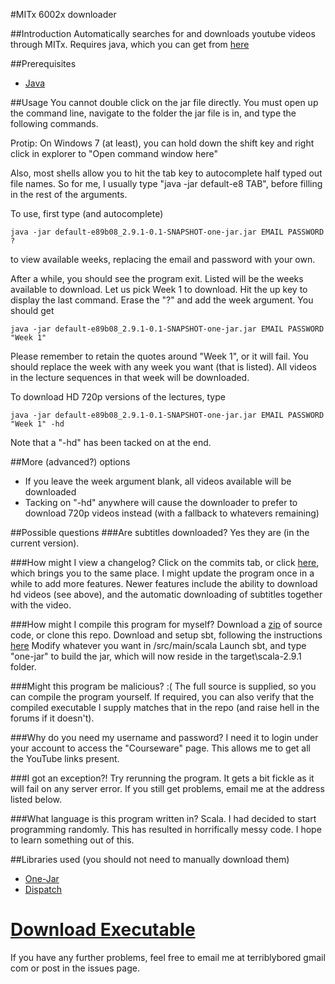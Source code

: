 #MITx 6002x downloader

##Introduction
Automatically searches for and downloads youtube videos through MITx. Requires java, which you can get from [here](https://www.java.com/en/download/index.jsp)

##Prerequisites
* [Java](https://www.java.com/en/download/index.jsp)

##Usage
You cannot double click on the jar file directly. You must open up the command line, navigate to the folder the jar file is in, and type the following commands.

Protip: On Windows 7 (at least), you can hold down the shift key and right click in explorer to "Open command window here"

Also, most shells allow you to hit the tab key to autocomplete half typed out file names. So for me, I usually type "java -jar default-e8 TAB", before filling in the rest of the arguments.

To use, first type (and autocomplete)

	java -jar default-e89b08_2.9.1-0.1-SNAPSHOT-one-jar.jar EMAIL PASSWORD ?

to view available weeks, replacing the email and password with your own.

After a while, you should see the program exit. Listed will be the weeks available to download. Let us pick Week 1 to download. Hit the up key to display the last command. Erase the "?" and add the week argument. You should get

	java -jar default-e89b08_2.9.1-0.1-SNAPSHOT-one-jar.jar EMAIL PASSWORD "Week 1"

Please remember to retain the quotes around "Week 1", or it will fail. You should replace the week with any week you want (that is listed). All videos in the lecture sequences in that week will be downloaded.

To download HD 720p versions of the lectures, type

	java -jar default-e89b08_2.9.1-0.1-SNAPSHOT-one-jar.jar EMAIL PASSWORD "Week 1" -hd

Note that a "-hd" has been tacked on at the end.

##More (advanced?) options
* If you leave the week argument blank, all videos available will be downloaded
* Tacking on "-hd" anywhere will cause the downloader to prefer to download 720p videos instead (with a fallback to whatevers remaining)

##Possible questions
###Are subtitles downloaded?
Yes they are (in the current version).

###How might I view a changelog?
Click on the commits tab, or click [here](https://github.com/terriblybored/MITx-6002x-Video-Downloader/commits/master), which brings you to the same place. I might update the program once in a while to add more features. Newer features include the ability to download hd videos (see above), and the automatic downloading of subtitles together with the video.

###How might I compile this program for myself?
Download a [zip](https://github.com/terriblybored/MITx-6002x-Video-Downloader/zipball/master) of source code, or clone this repo. 
Download and setup sbt, following the instructions [here](https://github.com/harrah/xsbt/wiki/Getting-Started-Setup)
Modify whatever you want in /src/main/scala
Launch sbt, and type "one-jar" to build the jar, which will now reside in the target\scala-2.9.1 folder.

###Might this program be malicious? :(
The full source is supplied, so you can compile the program yourself. If required, you can also verify that the compiled executable I supply matches that in the repo (and raise hell in the forums if it doesn't).

###Why do you need my username and password?
I need it to login under your account to access the "Courseware" page. This allows me to get all the YouTube links present.

###I got an exception?!
Try rerunning the program. It gets a bit fickle as it will fail on any server error. If you still get problems, email me at the address listed below.

###What language is this program written in?
Scala. I had decided to start programming randomly. This has resulted in horrifically messy code. I hope to learn something out of this.

##Libraries used (you should not need to manually download them)
* [One-](https://github.com/sbt/sbt-onejar)[Jar](http://one-jar.sourceforge.net/)
* [Dispatch](https://github.com/dispatch/dispatch)

[Download Executable](https://github.com/terriblybored/MITx-6002x-Video-Downloader/raw/master/target/scala-2.9.1/default-e89b08_2.9.1-0.1-SNAPSHOT-one-jar.jar)
====================

If you have any further problems, feel free to email me at terriblybored gmail com or post in the issues page.